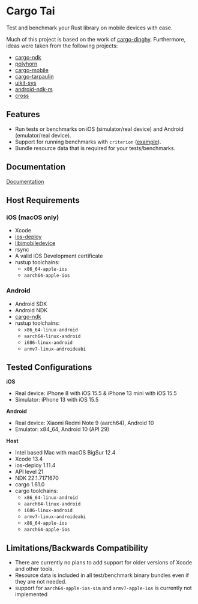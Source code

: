 # Cargo Tai

Test and benchmark your Rust library on mobile devices with ease.

Much of this project is based on the work of [cargo-dinghy](https://github.com/sonos/dinghy).
Furthermore, ideas were taken from the following projects:

- [cargo-ndk](https://github.com/bbqsrc/cargo-ndk)
- [polyhorn](https://github.com/polyhorn)
- [cargo-mobile](https://github.com/BrainiumLLC/cargo-mobile)
- [cargo-tarpaulin](https://github.com/xd009642/tarpaulin)
- [uikit-sys](https://github.com/simlay/uikit-sys)
- [android-ndk-rs](https://github.com/rust-windowing/android-ndk-rs)
- [cross](https://github.com/rust-embedded/cross)

## Features

- Run tests or benchmarks on iOS (simulator/real device) and Android (emulator/real device).
- Support for running benchmarks with `criterion` ([example](./test-project/benches/criterion.rs)).
- Bundle resource data that is required for your tests/benchmarks.

## Documentation

[Documentation](docs/README.md)

## Host Requirements

### iOS (macOS only)

- Xcode
- [ios-deploy](https://github.com/ios-control/ios-deploy)
- [libimobiledevice](https://libimobiledevice.org)
- rsync
- A valid iOS Development certificate
- rustup toolchains:
  - `x86_64-apple-ios`
  - `aarch64-apple-ios`

### Android

- Android SDK
- Android NDK
- [cargo-ndk](https://github.com/bbqsrc/cargo-ndk)
- rustup toolchains:
  - `x86_64-linux-android`
  - `aarch64-linux-android`
  - `i686-linux-android`
  - `armv7-linux-androideabi`

## Tested Configurations

**iOS**

- Real device: iPhone 8 with iOS 15.5 & iPhone 13 mini with iOS 15.5
- Simulator: iPhone 13 with iOS 15.5

**Android**

- Real device: Xiaomi Redmi Note 9 (aarch64), Android 10
- Emulator: x84_64, Android 10 (API 29)

**Host**

- Intel based Mac with macOS BigSur 12.4
- Xcode 13.4
- ios-deploy 1.11.4
- API level 21
- NDK 22.1.7171670
- cargo 1.61.0
- cargo toolchains:
  - `x86_64-linux-android`
  - `aarch64-linux-android`
  - `i686-linux-android`
  - `armv7-linux-androideabi`
  - `x86_64-apple-ios`
  - `aarch64-apple-ios`

## Limitations/Backwards Compatibility

- There are currently no plans to add support for older versions of Xcode and other tools.
- Resource data is included in all test/benchmark binary bundles even if they are not needed.
- support for `aarch64-apple-ios-sim` and `armv7-apple-ios` is currently not implemented
